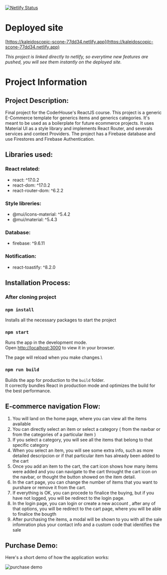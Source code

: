 [![Netlify Status](https://api.netlify.com/api/v1/badges/043d4cca-3c7e-440e-a419-5e6378fe0e65/deploy-status)](https://app.netlify.com/sites/kaleidoscopic-scone-77dd34/deploys)

# Deployed site

[https://kaleidoscopic-scone-77dd34.netlify.app](https://kaleidoscopic-scone-77dd34.netlify.app)

_This project is linked directly to netlify, so everytime new features are pushed, you will see them instantly on the deployed site._

# Project Information

## Project Description:

Final project for the CoderHouse's ReactJS course.
This project is a generic E-Commerce template for generics items and generics categories.
It's meant to be used as a boilerplate for future ecommerce projects.
It uses Material UI as a style library and implements React Router, and severals services and context Providers.
The project has a Firebase database and use Firestores and Firebase Authentication.

## Libraries used:

### React related: 
- react: ^17.0.2
- react-dom: ^17.0.2
- react-router-dom: ^6.2.2

### Style libreries:
- @mui/icons-material: ^5.4.2
- @mui/material: ^5.4.3

### Database:
- firebase: ^9.6.11

### Notification:
- react-toastify: ^8.2.0

## Installation Process:

### After cloning project
### `npm install`
Installs all the necessary packages to start the project

### `npm start`

Runs the app in the development mode.\
Open [http://localhost:3000](http://localhost:3000) to view it in your browser.

The page will reload when you make changes.\

### `npm run build`

Builds the app for production to the `build` folder.\
It correctly bundles React in production mode and optimizes the build for the best performance.


## E-commerce navigation Flow:

1. You will land on the home page, where you can view all the items available
2. You can directly select an item or select a category ( from the navbar or from the categories of a particular item ) 
3. If you select a category, you will see all the items that belong to that specific category
4. When you select an item, you will see some extra info, such as more detailed descripcion or if that particular item has already been added to the cart
5. Once you add an item to the cart, the cart icon shows how many items were added and you can navigate to the cart throught the cart icon on the navbar, or thought the button showed on the item detail.
6. In the cart page, you can change the number of items that you want to purshare or remove it from the cart.
7. If everything is OK, you can procede to finalice the buying, but if you have not logged, you will be redirect to the login page.
8. In the login page, you can login or create a new account , after any of that options, you will be redirect to the cart page, where you will be able to finalice the bougth
9. After purchasing the items, a modal will be shown to you with all the sale infomration plus your contact info and a custom code that identifies the sale


## Purchase Demo:
Here's a short demo of how the application works:


![purchase demo](https://i.ibb.co/KWVRVjj/Untitled-2.gif)


